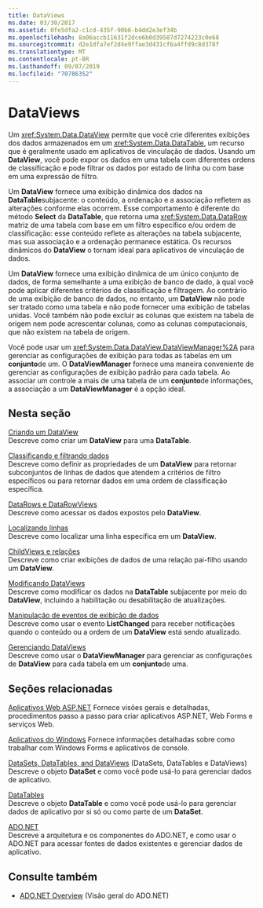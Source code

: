 ```yaml
---
title: DataViews
ms.date: 03/30/2017
ms.assetid: 0fe5dfa2-c1cd-435f-90b6-b4dd2e3ef34b
ms.openlocfilehash: 8a06accb11631f2dce6b0d39587d7274223c0e68
ms.sourcegitcommit: d2e1dfa7ef2d4e9ffae3d431cf6a4ffd9c8d378f
ms.translationtype: MT
ms.contentlocale: pt-BR
ms.lasthandoff: 09/07/2019
ms.locfileid: "70786352"
---
```

# <a name="dataviews"></a>DataViews
Um <xref:System.Data.DataView> permite que você crie diferentes exibições dos dados armazenados em um <xref:System.Data.DataTable>, um recurso que é geralmente usado em aplicativos de vinculação de dados. Usando um **DataView**, você pode expor os dados em uma tabela com diferentes ordens de classificação e pode filtrar os dados por estado de linha ou com base em uma expressão de filtro.  
  
 Um **DataView** fornece uma exibição dinâmica dos dados na **DataTable**subjacente: o conteúdo, a ordenação e a associação refletem as alterações conforme elas ocorrem. Esse comportamento é diferente do método **Select** da **DataTable**, que retorna uma <xref:System.Data.DataRow> matriz de uma tabela com base em um filtro específico e/ou ordem de classificação: esse conteúdo reflete as alterações na tabela subjacente, mas sua associação e a ordenação permanece estática. Os recursos dinâmicos do **DataView** o tornam ideal para aplicativos de vinculação de dados.  
  
 Um **DataView** fornece uma exibição dinâmica de um único conjunto de dados, de forma semelhante a uma exibição de banco de dado, à qual você pode aplicar diferentes critérios de classificação e filtragem. Ao contrário de uma exibição de banco de dados, no entanto, um **DataView** não pode ser tratado como uma tabela e não pode fornecer uma exibição de tabelas unidas. Você também não pode excluir as colunas que existem na tabela de origem nem pode acrescentar colunas, como as colunas computacionais, que não existem na tabela de origem.  
  
 Você pode usar um <xref:System.Data.DataView.DataViewManager%2A> para gerenciar as configurações de exibição para todas as tabelas em um **conjunto**de um. O **DataViewManager** fornece uma maneira conveniente de gerenciar as configurações de exibição padrão para cada tabela. Ao associar um controle a mais de uma tabela de um **conjunto**de informações, a associação a um **DataViewManager** é a opção ideal.  
  
## <a name="in-this-section"></a>Nesta seção  
 [Criando um DataView](creating-a-dataview.md)  
 Descreve como criar um **DataView** para uma **DataTable**.  
  
 [Classificando e filtrando dados](sorting-and-filtering-data.md)  
 Descreve como definir as propriedades de um **DataView** para retornar subconjuntos de linhas de dados que atendem a critérios de filtro específicos ou para retornar dados em uma ordem de classificação específica.  
  
 [DataRows e DataRowViews](datarows-and-datarowviews.md)  
 Descreve como acessar os dados expostos pelo **DataView**.  
  
 [Localizando linhas](finding-rows.md)  
 Descreve como localizar uma linha específica em um **DataView**.  
  
 [ChildViews e relações](childviews-and-relations.md)  
 Descreve como criar exibições de dados de uma relação pai-filho usando um **DataView**.  
  
 [Modificando DataViews](modifying-dataviews.md)  
 Descreve como modificar os dados na **DataTable** subjacente por meio do **DataView**, incluindo a habilitação ou desabilitação de atualizações.  
  
 [Manipulação de eventos de exibição de dados](handling-dataview-events.md)  
 Descreve como usar o evento **ListChanged** para receber notificações quando o conteúdo ou a ordem de um **DataView** está sendo atualizado.  
  
 [Gerenciando DataViews](managing-dataviews.md)  
 Descreve como usar o **DataViewManager** para gerenciar as configurações de **DataView** para cada tabela em um **conjunto**de uma.  
  
## <a name="related-sections"></a>Seções relacionadas  
 [Aplicativos Web ASP.NET](https://docs.microsoft.com/previous-versions/655cec97(v=vs.100))  
 Fornece visões gerais e detalhadas, procedimentos passo a passo para criar aplicativos ASP.NET, Web Forms e serviços Web.  
  
 [Aplicativos do Windows](https://docs.microsoft.com/previous-versions/ms184421(v=vs.100))  
 Fornece informações detalhadas sobre como trabalhar com Windows Forms e aplicativos de console.  
  
 [DataSets, DataTables, and DataViews](index.md) (DataSets, DataTables e DataViews)  
 Descreve o objeto **DataSet** e como você pode usá-lo para gerenciar dados de aplicativo.  
  
 [DataTables](datatables.md)  
 Descreve o objeto **DataTable** e como você pode usá-lo para gerenciar dados de aplicativo por si só ou como parte de um **DataSet**.  
  
 [ADO.NET](../index.md)  
 Descreve a arquitetura e os componentes do ADO.NET, e como usar o ADO.NET para acessar fontes de dados existentes e gerenciar dados de aplicativo.  
  
## <a name="see-also"></a>Consulte também

- [ADO.NET Overview](../ado-net-overview.md) (Visão geral do ADO.NET)
